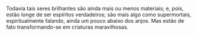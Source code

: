 ﻿Todavia tais seres brilhantes são ainda mais ou menos materiais; e, pois, estão longe de ser espíritos verdadeiros; são mais algo como supermortais, espiritualmente falando, ainda um pouco abaixo dos anjos. Mas estão de fato transformando-se em criaturas maravilhosas.